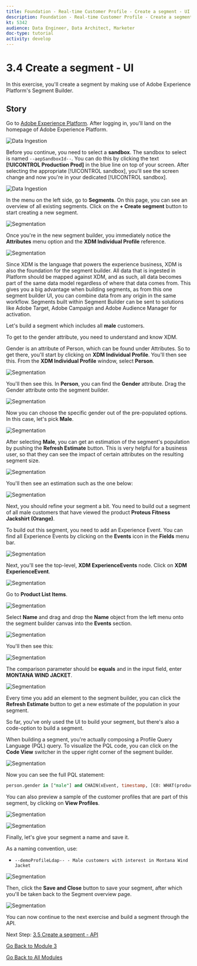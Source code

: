 ```yaml
---
title: Foundation - Real-time Customer Profile - Create a segment - UI
description: Foundation - Real-time Customer Profile - Create a segment - UI
kt: 5342
audience: Data Engineer, Data Architect, Marketer
doc-type: tutorial
activity: develop
---
```

# 3.4 Create a segment - UI

In this exercise, you'll create a segment by making use of Adobe Experience Platform's Segment Builder.

## Story

Go to [Adobe Experience Platform](https://experience.adobe.com/platform). After logging in, you'll land on the homepage of Adobe Experience Platform.

![Data Ingestion](../module2/images/home.png)

Before you continue, you need to select a **sandbox**. The sandbox to select is named ``--aepSandboxId--``. You can do this by clicking the text **[!UICONTROL Production Prod]** in the blue line on top of your screen. After selecting the appropriate [!UICONTROL sandbox], you'll see the screen change and now you're in your dedicated [!UICONTROL sandbox].

![Data Ingestion](../module2/images/sb1.png)

In the menu on the left side, go to **Segments**. On this page, you can see an overview of all existing segments. Click on the **+ Create segment** button to start creating a new segment.

![Segmentation](./images/menuseg.png)

Once you're in the new segment builder, you immediately notice the **Attributes** menu option and the **XDM Individual Profile** reference.

![Segmentation](./images/segmentationui.png)

Since XDM is the language that powers the experience business, XDM is also the foundation for the segment builder. All data that is ingested in Platform should be mapped against XDM, and as such, all data becomes part of the same data model regardless of where that data comes from. This gives you a big advantage when building segments, as from this one segment builder UI, you can combine data from any origin in the same workflow. Segments built within Segment Builder can be sent to solutions like Adobe Target, Adobe Campaign and Adobe Audience Manager for activation.

Let's build a segment which includes all **male** customers.

To get to the gender attribute, you need to understand and know XDM. 

Gender is an attribute of Person, which can be found under Attributes. So to get there, you'll start by clicking on **XDM Individual Profile**. You'll then see this. From the **XDM Individual Profile** window, select **Person**. 

![Segmentation](./images/person.png)

You'll then see this. In **Person**, you can find the **Gender** attribute. Drag the Gender attribute onto the segment builder.

![Segmentation](./images/gender.png)

Now you can choose the specific gender out of the pre-populated options. In this case, let's pick **Male**.

![Segmentation](./images/genderselection.png)

After selecting **Male**, you can get an estimation of the segment's population by pushing the **Refresh Estimate** button. This is very helpful for a business user, so that they can see the impact of certain attributes on the resulting segment size.

![Segmentation](./images/segmentpreview.png)

You'll then see an estimation such as the one below:

![Segmentation](./images/segmentpreviewest.png)

Next, you should refine your segment a bit. You need to build out a segment of all male customers that have viewed the product **Proteus Fitness Jackshirt (Orange)**.

To build out this segment, you need to add an Experience Event. You can find all Experience Events by clicking on the **Events** icon in the **Fields** menu bar.

![Segmentation](./images/findee.png)

Next, you'll see the top-level, **XDM ExperienceEvents** node. Click on **XDM ExperienceEvent**.

![Segmentation](./images/see.png)

Go to **Product List Items**.

![Segmentation](./images/plitems.png) 

Select **Name** and drag and drop the **Name** object from the left menu onto the segment builder canvas into the **Events** section.

![Segmentation](./images/eeweb.png)

You'll then see this:

![Segmentation](./images/eewebpdtlname.png)

The comparison parameter should be **equals** and in the input field, enter **MONTANA WIND JACKET**.

![Segmentation](./images/pv.png)

Every time you add an element to the segment builder, you can click the **Refresh Estimate** button to get a new estimate of the population in your segment.

So far, you've only used the UI to build your segment, but there's also a code-option to build a segment.

When building a segment, you're actually composing a Profile Query Language (PQL) query. To visualize the PQL code, you can click on the **Code View** switcher in the upper right corner of the segment builder.

![Segmentation](./images/codeview.png)

Now you can see the full PQL statement:

```sql
person.gender in ["male"] and CHAIN(xEvent, timestamp, [C0: WHAT(productListItems.exists(name.equals("MONTANA WIND JACKET", false)))])
```

You can also preview a sample of the customer profiles that are part of this segment, by clicking on **View Profiles**.

![Segmentation](./images/previewprofiles.png)

![Segmentation](./images/previewprofilesdtl.png)

Finally, let's give your segment a name and save it.

As a naming convention, use:

- `--demoProfileLdap-- - Male customers with interest in Montana Wind Jacket`

![Segmentation](./images/segmentname.png)

Then, click the **Save and Close** button to save your segment, after which you'll be taken back to the Segment overview  page.

![Segmentation](./images/savedsegment.png)

You can now continue to the next exercise and build a segment through the API.

Next Step: [3.5 Create a segment - API](./ex5.md)

[Go Back to Module 3](./real-time-customer-profile.md)

[Go Back to All Modules](../../overview.md)
